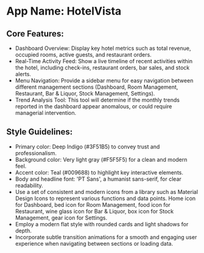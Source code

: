 # **App Name**: HotelVista

## Core Features:

- Dashboard Overview: Display key hotel metrics such as total revenue, occupied rooms, active guests, and restaurant orders.
- Real-Time Activity Feed: Show a live timeline of recent activities within the hotel, including check-ins, restaurant orders, bar sales, and stock alerts.
- Menu Navigation: Provide a sidebar menu for easy navigation between different management sections (Dashboard, Room Management, Restaurant, Bar & Liquor, Stock Management, Settings).
- Trend Analysis Tool: This tool will determine if the monthly trends reported in the dashboard appear anomalous, or could require managerial intervention.

## Style Guidelines:

- Primary color: Deep Indigo (#3F51B5) to convey trust and professionalism.
- Background color: Very light gray (#F5F5F5) for a clean and modern feel.
- Accent color: Teal (#009688) to highlight key interactive elements.
- Body and headline font: 'PT Sans', a humanist sans-serif, for clear readability.
- Use a set of consistent and modern icons from a library such as Material Design Icons to represent various functions and data points. Home icon for Dashboard, bed icon for Room Management, food icon for Restaurant, wine glass icon for Bar & Liquor, box icon for Stock Management, gear icon for Settings.
- Employ a modern flat style with rounded cards and light shadows for depth.
- Incorporate subtle transition animations for a smooth and engaging user experience when navigating between sections or loading data.